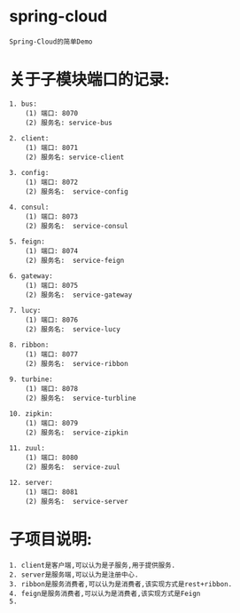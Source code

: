 # spring-cloud
    Spring-Cloud的简单Demo

# 关于子模块端口的记录:
    1. bus:
        (1) 端口: 8070
        (2) 服务名: service-bus
        
    2. client:
        (1) 端口: 8071
        (2) 服务名: service-client
         
    3. config:
        (1) 端口: 8072
        (2) 服务名:  service-config
        
    4. consul:
        (1) 端口: 8073
        (2) 服务名:  service-consul
        
    5. feign:
        (1) 端口: 8074
        (2) 服务名:  service-feign
        
    6. gateway:
        (1) 端口: 8075
        (2) 服务名:  service-gateway
        
    7. lucy:
        (1) 端口: 8076
        (2) 服务名:  service-lucy
        
    8. ribbon:
        (1) 端口: 8077
        (2) 服务名:  service-ribbon
        
    9. turbine:
        (1) 端口: 8078
        (2) 服务名:  service-turbline
        
    10. zipkin:
        (1) 端口: 8079
        (2) 服务名:  service-zipkin
        
    11. zuul:
        (1) 端口: 8080
        (2) 服务名:  service-zuul
        
    12. server:
        (1) 端口: 8081
        (2) 服务名:  service-server

# 子项目说明:
    1. client是客户端,可以认为是子服务,用于提供服务.
    2. server是服务端,可以认为是注册中心.
    3. ribbon是服务消费者,可以认为是消费者,该实现方式是rest+ribbon.
    4. feign是服务消费者,可以认为是消费者,该实现方式是Feign
    5. 